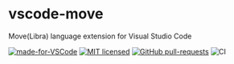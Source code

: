 # vscode-move
Move(Libra) language extension for Visual Studio Code

[![made-for-VSCode](https://img.shields.io/badge/Made%20for-VSCode-1f425f.svg)](https://code.visualstudio.com/)
[![MIT licensed](https://img.shields.io/badge/license-MIT-blue.svg)](./LICENSE)
[![GitHub pull-requests](https://img.shields.io/github/issues-pr/MoveOnLibra/vscode-move.svg)](https://github.com/MoveOnLibra/vscode-move/pulls/)
![CI](https://github.com/MoveOnLibra/vscode-move/workflows/CI/badge.svg?branch=master)
